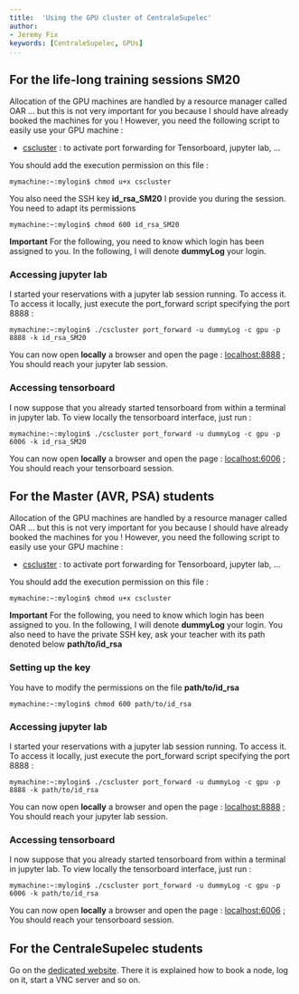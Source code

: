 ```yaml
---
title:  'Using the GPU cluster of CentraleSupelec'
author:
- Jeremy Fix
keywords: [CentraleSupelec, GPUs]
...
```



## For the life-long training sessions SM20

Allocation of the GPU machines are handled by a resource manager called
OAR ... but this is not very important for you because I should have
already booked the machines for you ! However, you need the following
script to easily use your GPU machine :

-   [cscluster](http://tutos.metz.centralesupelec.fr/TPs/Clusters/data/cscluster) : to activate
    port forwarding for Tensorboard, jupyter lab, ...

You should add the execution permission on this file :

``` console
mymachine:~:mylogin$ chmod u+x cscluster
```

You also need the SSH key **id_rsa_SM20** I provide you during the session. You need to adapt its permissions
``` console
mymachine:~:mylogin$ chmod 600 id_rsa_SM20
```

**Important** For the following, you need to know which login has been
assigned to you. In the
following, I will denote **dummyLog** your login.

### Accessing jupyter lab

I started your reservations with a jupyter lab session running. To
access it. To access it locally, just execute the port_forward
script specifying the port 8888 :

``` console
mymachine:~:mylogin$ ./cscluster port_forward -u dummyLog -c gpu -p 8888 -k id_rsa_SM20
```

You can now open **locally** a browser and open the page :
[localhost:8888](http://localhost:8888) ; You should reach your jupyter lab session.

### Accessing tensorboard

I now suppose that you already started tensorboard from within a
terminal in jupyter lab. To view locally the tensorboard interface, just
run :

``` console
mymachine:~:mylogin$ ./cscluster port_forward -u dummyLog -c gpu -p 6006 -k id_rsa_SM20
```

You can now open **locally** a browser and open the page :
[localhost:6006](http://localhost:6006) ; You should reach your tensorboard session.


## For the Master (AVR, PSA) students

Allocation of the GPU machines are handled by a resource manager called
OAR ... but this is not very important for you because I should have
already booked the machines for you ! However, you need the following
script to easily use your GPU machine :

-   [cscluster](http://tutos.metz.centralesupelec.fr/TPs/Clusters/data/cscluster) : to activate
    port forwarding for Tensorboard, jupyter lab, ...

You should add the execution permission on this file :

``` console
mymachine:~:mylogin$ chmod u+x cscluster
```

**Important** For the following, you need to know which login has been
assigned to you. In the
following, I will denote **dummyLog** your login. You also need to have the private SSH key, ask your teacher with its path denoted below **path/to/id_rsa**

### Setting up the key

You have to modify the permissions on the file **path/to/id_rsa**

``` console
mymachine:~:mylogin$ chmod 600 path/to/id_rsa
```


### Accessing jupyter lab

I started your reservations with a jupyter lab session running. To
access it. To access it locally, just execute the port_forward
script specifying the port 8888 :

``` console
mymachine:~:mylogin$ ./cscluster port_forward -u dummyLog -c gpu -p 8888 -k path/to/id_rsa
```

You can now open **locally** a browser and open the page :
[localhost:8888](http://localhost:8888) ; You should reach your jupyter lab session.

### Accessing tensorboard

I now suppose that you already started tensorboard from within a
terminal in jupyter lab. To view locally the tensorboard interface, just
run :

``` console
mymachine:~:mylogin$ ./cscluster port_forward -u dummyLog -c gpu -p 6006 -k path/to/id_rsa
```

You can now open **locally** a browser and open the page :
[localhost:6006](http://localhost:6006) ; You should reach your tensorboard session.




## For the CentraleSupelec students

Go on the [dedicated website](http://tutos.metz.centralesupelec.fr/TPs/Clusters/index.html). There it is explained how to book a node, log on it, start a VNC server and so on.
